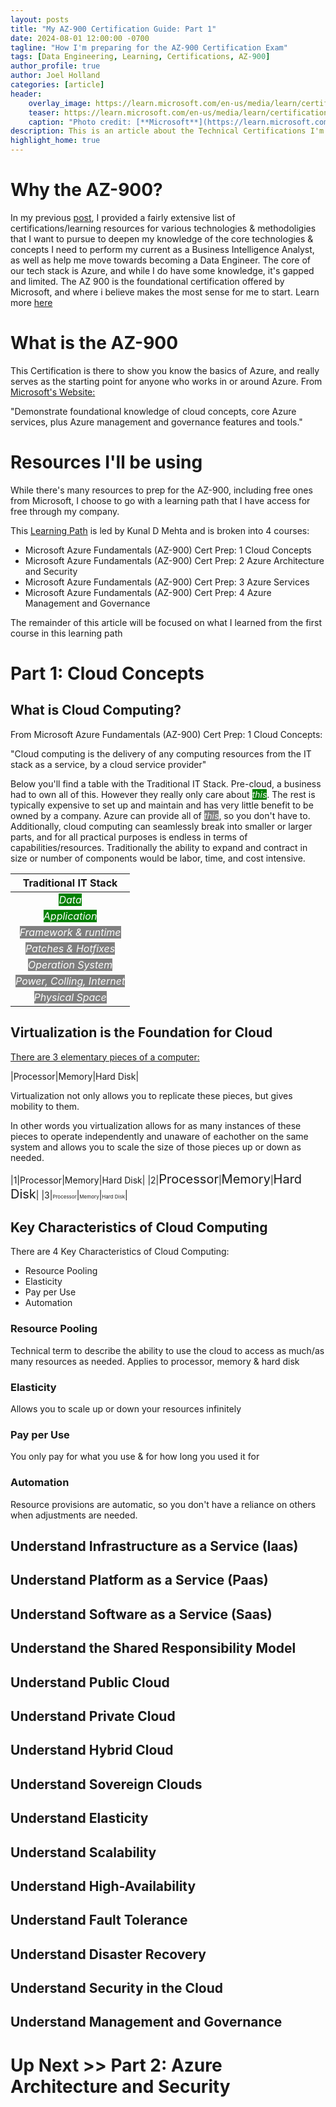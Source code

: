 ```yaml
---
layout: posts
title: "My AZ-900 Certification Guide: Part 1"
date: 2024-08-01 12:00:00 -0700
tagline: "How I'm preparing for the AZ-900 Certification Exam"
tags: [Data Engineering, Learning, Certifications, AZ-900]
author_profile: true
author: Joel Holland
categories: [article]
header:
    overlay_image: https://learn.microsoft.com/en-us/media/learn/certification/badges/microsoft-certified-fundamentals-badge.svg
    teaser: https://learn.microsoft.com/en-us/media/learn/certification/badges/microsoft-certified-fundamentals-badge.svg
    caption: "Photo credit: [**Microsoft**](https://learn.microsoft.com/en-us/media/learn/certification/badges/microsoft-certified-fundamentals-badge.svg)"
description: This is an article about the Technical Certifications I'm pursuing
highlight_home: true
---
```


# Why the AZ-900?
In my previous [post](https://joelholland2.github.io/article/2024/08/01/Technical-Certifications.html), I provided a fairly extensive list of certifications/learning resources for various technologies & methodoligies that I want to pursue to deepen my knowledge of the core technologies & concepts I need to perform my current as a Business Intelligence Analyst, as well as help me move towards becoming a Data Engineer. The core of our tech stack is Azure, and while I do have some knowledge, it's gapped and limited. The AZ 900 is the foundational certification offered by Microsoft, and where i believe makes the most sense for me to start. Learn more [here](https://learn.microsoft.com/en-us/credentials/certifications/azure-fundamentals/?practice-assessment-type=certification&WT.mc_id=certposter_poster-wwl)

# What is the AZ-900
This Certification is there to show you know the basics of Azure, and really serves as the starting point for anyone who works in or around Azure. From [Microsoft's Website: ](https://learn.microsoft.com/en-us/credentials/certifications/azure-fundamentals/?practice-assessment-type=certification&WT.mc_id=certposter_poster-wwl) 

"Demonstrate foundational knowledge of cloud concepts, core Azure services, plus Azure management and governance features and tools."

# Resources I'll be using
While there's many resources to prep for the AZ-900, including free ones from Microsoft, I choose to go with a learning path that I have access for free through my company.

This [Learning Path](https://www.linkedin.com/learning/paths/prepare-for-the-microsoft-azure-fundamentals-az-900-certification) is led by Kunal D Mehta and is broken into 4 courses:
- Microsoft Azure Fundamentals (AZ-900) Cert Prep: 1 Cloud Concepts
- Microsoft Azure Fundamentals (AZ-900) Cert Prep: 2 Azure Architecture and Security
- Microsoft Azure Fundamentals (AZ-900) Cert Prep: 3 Azure Services
- Microsoft Azure Fundamentals (AZ-900) Cert Prep: 4 Azure Management and Governance

The remainder of this article will be focused on what I learned from the first course in this learning path

# Part 1: Cloud Concepts

## What is Cloud Computing?

From Microsoft Azure Fundamentals (AZ-900) Cert Prep: 1 Cloud Concepts:

"Cloud computing is the delivery of any computing resources from the IT stack as a service, by a cloud service provider"

Below you'll find a table with the Traditional IT Stack. Pre-cloud, a business had to own all of this. However they really only care about *<span style="color:white; background-color:green">this</span>*. The rest is typically expensive to set up and maintain and has very little benefit to be owned by a company. Azure can provide all of *<span style="color:white; background-color:gray">this</span>*, so you don't have to. Additionally, cloud computing can seamlessly break into smaller or larger parts, and for all practical purposes is endless in terms of capabilities/resources. Traditionally the ability to expand and contract in size or number of components would be labor, time, and cost intensive.

| Traditional IT Stack      |
|:-----------:|
| *<span style="color:white; background-color:green">Data</span>*       |
| *<span style="color:white; background-color:green">Application</span>*       |
| *<span style="color:white; background-color:gray">Framework & runtime</span>*       |
| *<span style="color:white; background-color:gray">Patches & Hotfixes</span>*       |
| *<span style="color:white; background-color:gray">Operation System</span>*       |
| *<span style="color:white; background-color:gray">Power, Colling, Internet</span>*       |
| *<span style="color:white; background-color:gray">Physical Space</span>*       |

## Virtualization is the Foundation for Cloud

 <u>There are 3 elementary pieces of a computer:</u>
 
 |Processor|Memory|Hard Disk|

Virtualization not only allows you to replicate these pieces, but gives mobility to them.

In other words you virtualization allows for as many instances of these pieces to operate independently and unaware of eachother on the same system and allows you to scale the size of those pieces up or down as needed.

|1|Processor|Memory|Hard Disk|
|2|<span style="font-size:20px;">Processor</span>|<span style="font-size:20px;">Memory</span>|<span style="font-size:20px;">Hard Disk</span>|
|3|<span style="font-size:8px;">Processor</span>|<span style="font-size:8px;">Memory</span>|<span style="font-size:8px;">Hard Disk</span>|

## Key Characteristics of Cloud Computing

There are 4 Key Characteristics of Cloud Computing:
- Resource Pooling
- Elasticity
- Pay per Use
- Automation

### Resource Pooling
Technical term to describe the ability to use the cloud to access as much/as many resources as needed. Applies to processor, memory & hard disk
### Elasticity
Allows you to scale up or down your resources infinitely
### Pay per Use
You only pay for what you use & for how long you used it for
### Automation
Resource provisions are automatic, so you don't have a reliance on others when adjustments are needed.

## Understand Infrastructure as a Service (Iaas)

## Understand Platform as a Service (Paas)

## Understand Software as a Service (Saas)

## Understand the Shared Responsibility Model

## Understand Public Cloud

## Understand Private Cloud

## Understand Hybrid Cloud

## Understand Sovereign Clouds

## Understand Elasticity

## Understand Scalability

## Understand High-Availability

## Understand Fault Tolerance

## Understand Disaster Recovery

## Understand Security in the Cloud

## Understand Management and Governance

# Up Next >> Part 2: Azure Architecture and Security
